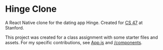 # Hinge Clone
A React Native clone for the dating app Hinge. Created for [CS 47](https://web.stanford.edu/class/cs47/) at Stanford.

This project was created for a class assignment with some starter files and assets. For my specific contributions, see <a href="https://github.com/kylenguyen7/hinge-clone/blob/main/App.js" target="_blank">App.js</a> and <a href="https://github.com/kylenguyen7/hinge-clone/tree/main/components" target="_blank">/components</a>.
